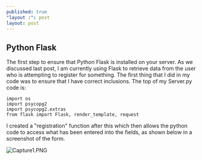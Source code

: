 ```yaml
---
published: true
"layout :": post
layout: post
---
```

## Python Flask

The first step to ensure that Python Flask is installed on your server. As we discussed last post, I am currently using Flask to retrieve data from the user who is attempting to register for something. The first thing that I did in my code was to ensure that I have correct inclusions. The top of my Server.py code is:

	import os
	import psycopg2
	import psycopg2.extras
	from flask import Flask, render_template, request
    
I created a "registration" function after this which then allows the python code to access what has been entered into the fields, as shown below in a screenshot of the form.

![Capture1.PNG]({{site.baseurl}}/_posts/Capture1.PNG)
